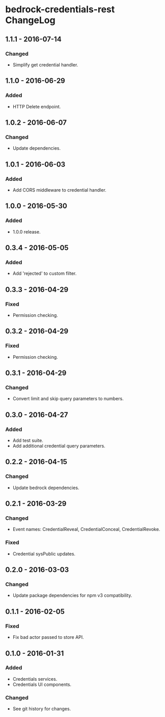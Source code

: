 # bedrock-credentials-rest ChangeLog

## 1.1.1 - 2016-07-14

### Changed
- Simplify get credential handler.

## 1.1.0 - 2016-06-29

### Added
- HTTP Delete endpoint.

## 1.0.2 - 2016-06-07

### Changed
- Update dependencies.

## 1.0.1 - 2016-06-03

### Added
- Add CORS middleware to credential handler.

## 1.0.0 - 2016-05-30

### Added
- 1.0.0 release.

## 0.3.4 - 2016-05-05

### Added
- Add 'rejected' to custom filter.

## 0.3.3 - 2016-04-29

### Fixed
- Permission checking.

## 0.3.2 - 2016-04-29

### Fixed
- Permission checking.

## 0.3.1 - 2016-04-29

### Changed
- Convert limit and skip query parameters to numbers.

## 0.3.0 - 2016-04-27

### Added
- Add test suite.
- Add additional credential query parameters.

## 0.2.2 - 2016-04-15

### Changed
- Update bedrock dependencies.

## 0.2.1 - 2016-03-29

### Changed
- Event names: CredentialReveal, CredentialConceal, CredentialRevoke.

### Fixed
- Credential sysPublic updates.

## 0.2.0 - 2016-03-03

### Changed
- Update package dependencies for npm v3 compatibility.

## 0.1.1 - 2016-02-05

### Fixed
- Fix bad actor passed to store API.

## 0.1.0 - 2016-01-31

### Added
- Credentials services.
- Credentials UI components.

### Changed
- See git history for changes.

